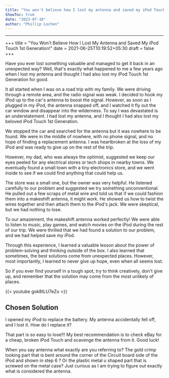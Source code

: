 ```yaml
---
title: "You won't believe how I lost my antenna and saved my iPod Touch 1st Generation!"
ShowToc: true 
date: "2023-07-10"
author: "Phillip Lochen"
---
```

*****
+++
title = "You Won't Believe How I Lost My Antenna and Saved My iPod Touch 1st Generation!" 
date = 2021-06-25T10:19:52+05:30 
draft = false
+++

Have you ever lost something valuable and managed to get it back in an unexpected way? Well, that's exactly what happened to me a few years ago when I lost my antenna and thought I had also lost my iPod Touch 1st Generation for good.

It all started when I was on a road trip with my family. We were driving through a remote area, and the radio signal was weak. I decided to hook my iPod up to the car's antenna to boost the signal. However, as soon as I plugged in my iPod, the antenna snapped off, and I watched it fly out the car window and disappear into the wilderness. To say I was devastated is an understatement. I had lost my antenna, and I thought I had also lost my beloved iPod Touch 1st Generation.

We stopped the car and searched for the antenna but it was nowhere to be found. We were in the middle of nowhere, with no phone signal, and no hope of finding a replacement antenna. I was heartbroken at the loss of my iPod and was ready to give up on the rest of the trip.

However, my dad, who was always the optimist, suggested we keep our eyes peeled for any electrical stores or tech shops in nearby towns. We eventually found a small town with a tiny electronics store, and we went inside to see if we could find anything that could help us.

The store was a small one, but the owner was very helpful. He listened carefully to our problem and suggested we try something unconventional. He pulled out a few scraps of metal wire and told us that if we could fashion them into a makeshift antenna, it might work. He showed us how to twist the wires together and then attach them to the iPod's jack. We were skeptical, but we had nothing to lose.

To our amazement, the makeshift antenna worked perfectly! We were able to listen to music, play games, and watch movies on the iPod during the rest of our trip. We were thrilled that we had found a solution to our problem, and we had helped save my iPod.

Through this experience, I learned a valuable lesson about the power of problem-solving and thinking outside of the box. I also learned that sometimes, the best solutions come from unexpected places. However, most importantly, I learned to never give up hope, even when all seems lost.

So if you ever find yourself in a tough spot, try to think creatively, don't give up, and remember that the solution may come from the most unlikely of places.

{{< youtube gok8tLU7eZo >}} 



## Chosen Solution
 I opened my iPod to replace the battery. My antenna accidentally fell off, and I lost it. How do I replace it?

 That part is so easy to lose!!!
My best recommendation is to check eBay for a cheap, broken iPod Touch and scavenge the antenna from it.
Good luck!

 When you say antenna what exactly are you referring to?  The gold crimp looking part that is bent around the corner of the Circuit board side of the iPod and shown in step 6 ?
Or the plastic metal u shaped part that is screwed on the metal case?
Just curious as I am trying to figure out exactly what is considered the antenna.




